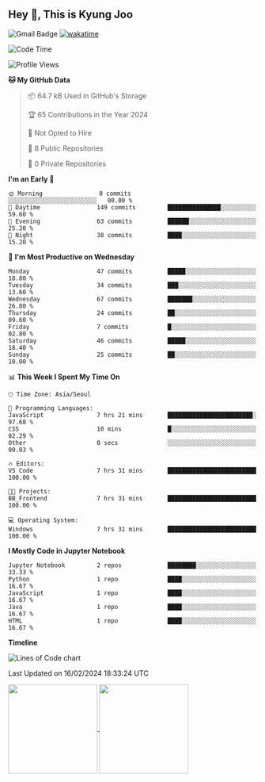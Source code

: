
## Hey 👋, This is Kyung Joo

![Gmail Badge](https://img.shields.io/badge/Gmail-d14836?style=flat-square&logo=Gmail&logoColor=white&link=mailto:joou3982@gmail.com)
[![wakatime](https://wakatime.com/badge/user/018d1ca9-f45f-41c7-8716-a5f010f313d0.svg)](https://wakatime.com/@018d1ca9-f45f-41c7-8716-a5f010f313d0)




<!--START_SECTION:waka-->
![Code Time](http://img.shields.io/badge/Code%20Time-61%20hrs%2056%20mins-blue)

![Profile Views](http://img.shields.io/badge/Profile%20Views-39-blue)

**🐱 My GitHub Data** 

> 📦 64.7 kB Used in GitHub's Storage 
 > 
> 🏆 65 Contributions in the Year 2024
 > 
> 🚫 Not Opted to Hire
 > 
> 📜 8 Public Repositories 
 > 
> 🔑 0 Private Repositories 
 > 
**I'm an Early 🐤** 

```text
🌞 Morning                0 commits           ░░░░░░░░░░░░░░░░░░░░░░░░░   00.00 % 
🌆 Daytime                149 commits         ███████████████░░░░░░░░░░   59.60 % 
🌃 Evening                63 commits          ██████░░░░░░░░░░░░░░░░░░░   25.20 % 
🌙 Night                  38 commits          ████░░░░░░░░░░░░░░░░░░░░░   15.20 % 
```
📅 **I'm Most Productive on Wednesday** 

```text
Monday                   47 commits          █████░░░░░░░░░░░░░░░░░░░░   18.80 % 
Tuesday                  34 commits          ███░░░░░░░░░░░░░░░░░░░░░░   13.60 % 
Wednesday                67 commits          ███████░░░░░░░░░░░░░░░░░░   26.80 % 
Thursday                 24 commits          ██░░░░░░░░░░░░░░░░░░░░░░░   09.60 % 
Friday                   7 commits           █░░░░░░░░░░░░░░░░░░░░░░░░   02.80 % 
Saturday                 46 commits          █████░░░░░░░░░░░░░░░░░░░░   18.40 % 
Sunday                   25 commits          ██░░░░░░░░░░░░░░░░░░░░░░░   10.00 % 
```


📊 **This Week I Spent My Time On** 

```text
🕑︎ Time Zone: Asia/Seoul

💬 Programming Languages: 
JavaScript               7 hrs 21 mins       ████████████████████████░   97.68 % 
CSS                      10 mins             █░░░░░░░░░░░░░░░░░░░░░░░░   02.29 % 
Other                    0 secs              ░░░░░░░░░░░░░░░░░░░░░░░░░   00.03 % 

🔥 Editors: 
VS Code                  7 hrs 31 mins       █████████████████████████   100.00 % 

🐱‍💻 Projects: 
BB_Frontend              7 hrs 31 mins       █████████████████████████   100.00 % 

💻 Operating System: 
Windows                  7 hrs 31 mins       █████████████████████████   100.00 % 
```

**I Mostly Code in Jupyter Notebook** 

```text
Jupyter Notebook         2 repos             ████████░░░░░░░░░░░░░░░░░   33.33 % 
Python                   1 repo              ████░░░░░░░░░░░░░░░░░░░░░   16.67 % 
JavaScript               1 repo              ████░░░░░░░░░░░░░░░░░░░░░   16.67 % 
Java                     1 repo              ████░░░░░░░░░░░░░░░░░░░░░   16.67 % 
HTML                     1 repo              ████░░░░░░░░░░░░░░░░░░░░░   16.67 % 
```



**Timeline**

![Lines of Code chart](https://raw.githubusercontent.com/kzoou2/kzoou2/main/assets/bar_graph.png)


 Last Updated on 16/02/2024 18:33:24 UTC
<!--END_SECTION:waka-->

<a href="https://github.com/kzoou2/github-readme-stats">
  <img height=180 align="center" src="https://github-readme-stats.vercel.app/api?username=kzoou2&show_icons=true&theme=ayu-mirage" />
</a>
<a href="https://github.com/anuraghazra/convoychat">
  <img height=180 align="center" src="https://github-readme-stats.vercel.app/api/top-langs?username=kzoou2&layout=compact&langs_count=8&card_width=320&theme=ayu-mirage" />
</a>



